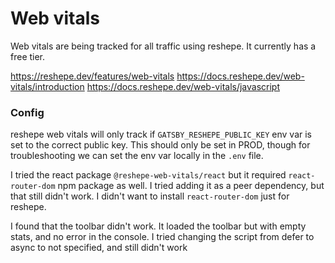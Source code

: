 # Web vitals

Web vitals are being tracked for all traffic using reshepe. It currently has a free tier.

https://reshepe.dev/features/web-vitals
https://docs.reshepe.dev/web-vitals/introduction
https://docs.reshepe.dev/web-vitals/javascript

### Config

reshepe web vitals will only track if `GATSBY_RESHEPE_PUBLIC_KEY` env var is set to the correct public key.  This should only be set in PROD, though for troubleshooting we can set the env var locally in the `.env` file.

I tried the react package `@reshepe-web-vitals/react` but it required `react-router-dom` npm package as well. I tried adding it as a peer dependency, but that still didn't work. I didn't want to install `react-router-dom` just for reshepe.

I found that the toolbar didn't work. It loaded the toolbar but with empty stats, and no error in the console. I tried changing the script from defer to async to not specified, and still didn't work
